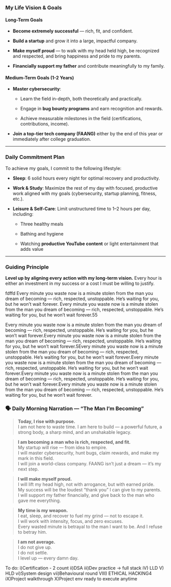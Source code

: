### **My Life Vision & Goals**

#### **Long-Term Goals**

- **Become extremely successful** — rich, fit, and confident.
    
- **Build a startup** and grow it into a large, impactful company.
    
- **Make myself proud** — to walk with my head held high, be recognized and respected, and bring happiness and pride to my parents.
    
- **Financially support my father** and contribute meaningfully to my family.
    

#### **Medium-Term Goals (1-2 Years)**

- **Master cybersecurity**:
    
    - Learn the field in-depth, both theoretically and practically.
        
    - Engage in **bug bounty programs** and earn recognition and rewards.
        
    - Achieve measurable milestones in the field (certifications, contributions, income).
        
- **Join a top-tier tech company (FAANG)** either by the end of this year or immediately after college graduation.
    

---

### **Daily Commitment Plan**

To achieve my goals, I commit to the following lifestyle:

- **Sleep**: 6 solid hours every night for optimal recovery and productivity.
    
- **Work & Study**: Maximize the rest of my day with focused, productive work aligned with my goals (cybersecurity, startup planning, fitness, etc.).
    
- **Leisure & Self-Care**: Limit unstructured time to 1–2 hours per day, including:
    
    - Three healthy meals
        
    - Bathing and hygiene
        
    - Watching **productive YouTube content** or light entertainment that adds value
        

---

### **Guiding Principle**

**Level up by aligning every action with my long-term vision.** Every hour is either an investment in my success or a cost I must be willing to justify.


fdffd
Every minute you waste now is a minute stolen from the man you dream of becoming — rich, respected, unstoppable. He’s waiting for you, but he won’t wait forever.
Every minute you waste now is a minute stolen from the man you dream of becoming — rich, respected, unstoppable. He’s waiting for you, but he won’t wait forever.55


Every minute you waste now is a minute stolen from the man you dream of becoming — rich, respected, unstoppable. He’s waiting for you, but he won’t wait forever.Every minute you waste now is a minute stolen from the man you dream of becoming — rich, respected, unstoppable. He’s waiting for you, but he won’t wait forever.5Every minute you waste now is a minute stolen from the man you dream of becoming — rich, respected, unstoppable. He’s waiting for you, but he won’t wait forever.Every minute you waste now is a minute stolen from the man you dream of becoming — rich, respected, unstoppable. He’s waiting for you, but he won’t wait forever.Every minute you waste now is a minute stolen from the man you dream of becoming — rich, respected, unstoppable. He’s waiting for you, but he won’t wait forever.Every minute you waste now is a minute stolen from the man you dream of becoming — rich, respected, unstoppable. He’s waiting for you, but he won’t wait forever.
### 🗣️ **Daily Morning Narration — “The Man I’m Becoming”**

> **Today, I rise with purpose.**  
> I am not here to waste time. I am here to build — a powerful future, a strong body, a sharp mind, and an unshakable legacy.

> **I am becoming a man who is rich, respected, and fit.**  
> My startup will rise — from idea to empire.  
> I will master cybersecurity, hunt bugs, claim rewards, and make my mark in this field.  
> I will join a world-class company. FAANG isn’t just a dream — it’s my next step.

> **I will make myself proud.**  
> I will lift my head high, not with arrogance, but with earned pride.  
> My success will be the loudest “thank you” I can give to my parents.  
> I will support my father financially, and give back to the man who gave me everything.

> **My time is my weapon.**  
> I eat, sleep, and recover to fuel my grind — not to escape it.  
> I will work with intensity, focus, and zero excuses.  
> Every wasted minute is betrayal to the man I want to be. And I refuse to betray him.

> **I am not average.**  
> I do not give up.  
> I do not settle.  
> I level up — every damn day.



To do:
i)Certification - 2 count
ii)DSA
iii)Dev practice -> full stack
iV) LLD 
V) HLD
vi)System design
vii)Behavioural round
VIII) ETHICAL HACKING4
iX)Project walkthrough
X)Project env ready to execute anytime


